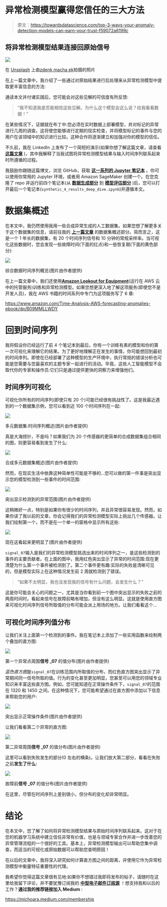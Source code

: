 # 异常检测模型赢得您信任的三大方法

> 原文：<https://towardsdatascience.com/top-3-ways-your-anomaly-detection-models-can-earn-your-trust-f59072a6199c>

## 将异常检测模型结果连接回原始信号

![](img/d7e1f69c503c6dff9d93f2d58055cd85.png)

在 [Unsplash](https://unsplash.com?utm_source=medium&utm_medium=referral) 上由[zdenk macha ek](https://unsplash.com/es/@zmachacek?utm_source=medium&utm_medium=referral)拍摄的照片

在上一篇文章中，我介绍了一些通过对原始结果进行后处理来从异常检测模型中提取更丰富信息的方法:

</your-anomaly-detection-model-is-smarter-than-you-think-c1cade5fcabe>  

通读本文并付诸实践后，您可能会对这些见解的可信度有所反馈:

> “我不知道我是否能相信这些见解。为什么这个模型会这么说？给我看看数据！”

在某些情况下，证据就在布丁中:您必须在实时数据上部署模型，并对标记的异常进行几周的调查。这将使您能够进行定期的现实检查，并将模型标记的事件与您的用户在该领域中的知识进行比较。这种合作将逐渐建立和加强对你的模型的信任。

不久前，我在 LinkedIn 上发布了一个简短的演示(如果你想了解这篇文章，请查看 [**这篇文章**](https://www.linkedin.com/posts/michaelhoarau_connecting-anomaly-detection-models-to-original-activity-6915209751555420161-2tWe?utm_source=linkedin_share&utm_medium=member_desktop_web) )，其中我解释了当我试图将异常检测模型结果与输入时间序列联系起来时所遵循的过程。

我鼓励你跟随这篇博文，浏览 GitHub，获取 [**这一系列的 Jupyter 笔记本**](https://github.com/michaelhoarau/smarter-anomaly-detection) 。你可以使用你常用的 Jupyter 环境，或者用 Amazon SageMaker 创建一个。在您克隆了 repo 并运行前四个笔记本(从 [**数据生成部分**](https://github.com/michaelhoarau/smarter-anomaly-detection/blob/main/notebooks/synthetic_0_data_generation.ipynb) 到 [**模型评估部分**](https://github.com/michaelhoarau/smarter-anomaly-detection/blob/main/notebooks/synthetic_3_model_evaluation.ipynb) )后，您可以打开最后一个笔记本(`synthetic_4_results_deep_dive.ipynb`)并遵循本文。

# 数据集概述

在本文中，我仍然使用我用一些合成异常生成的人工数据集。如果您想了解更多关于这个数据集的信息，请前往我的 [**上一篇文章**](/your-anomaly-detection-model-is-smarter-than-you-think-c1cade5fcabe) 的数据集概述部分。简而言之，这是一个 1 年长的数据集，有 20 个时间序列信号和 10 分钟的常规采样率。当可视化这些数据时，您会发现一些故障时间(下面的红点)和一些恢复期(下面的黄色部分):

![](img/db4109c4ce692ca1f640fd4304e830ef.png)

综合数据时间序列概览(图片由作者提供)

在上一篇文章中，我们还使用[**Amazon Lookout for Equipment**](https://aws.amazon.com/lookout-for-equipment/)(运行在 AWS 云中的托管服务)训练和异常检测模型。如果您想更深入地了解这项服务(即使您不是开发人员)，我在 AWS 书籍的时间系列中专门为这项服务写了 6 章:

<https://www.amazon.com/Time-Analysis-AWS-forecasting-anomalies-ebook/dp/B09MMLLWDY>  

# 回到时间序列

我将假设你已经运行了前 4 个笔记本到最后，你有一个训练有素的模型和你的第一次可视化来理解它的结果。为了更好地理解正在发生的事情，你可能想回到最初的时间序列。即使在已经部署了这种模型的生产环境中，执行常规的错误分析也可能是您需要与您最喜欢的主题专家一起进行的活动。毕竟，这些人工智能模型不会取代你的专家和操作员:它们只是通过提供更快的洞察力来增强他们。

## 时间序列可视化

可视化你所有的时间序列(即使只有 20 个)可能已经很有挑战性了。这是我最近遇到的一个数据集示例，您可以看到近 100 个时间序列在一起:

![](img/4c5c29c1cc4a264ac051166ba4053344.png)

多元数据集:时间序列概述(图片由作者提供)

真是大海捞针，不是吗？如果我们为 20 个传感器的更简单的合成数据集组合相同的图，则更容易看到发生了什么:

![](img/c8e2d80c52fec9ddfe9d11ef65ed50e9.png)

合成多元数据集概述(图片由作者提供)

然而，在现实生活中依靠这种简单性可能是不够的…您可以做的第一件事是突出显示您的模型检测到一些事件的时间范围:

![](img/29477c734938b9af82aca317ab725ce1.png)

突出显示检测到的异常范围(图片由作者提供)

这稍微好一点，特别是如果你有很少的时间序列，并且异常很容易发现。然而，如果你读了我以前的文章，你会记得我们的异常检测模型实际上挑出几个传感器。让我们绘制第一个，而不是在一个单一的窗格中显示所有这些:

![](img/30e57901ade6335c04b4d914985eeb72.png)

现在这看起来更明显了(图片由作者提供)

`signal_07`输入是我们的异常检测模型挑选出来的时间序列之一，是这些检测到的事件的主要贡献者。在上面的图中，我用红色突出显示了异常的时间范围:现在更清楚为什么第一个事件被检测到了。第二个事件更有趣:实际的失败是清晰可见的，但是模型实际上在这种情况发生前 2 周就检测到了错误。

> “如果不太明显，我也没发现我的信号有什么问题，会发生什么？”

这是你可能会关心的问题之一，尤其是当你看到前一个图中突出显示的失败之前的两周时间时。看起来信号在故障前略有增加，但没有这么明显。这就是使用直方图来可视化时间序列信号所取值的分布可能会派上用场的地方。让我们看看这个…

## 可视化时间序列值分布

让我们关注上面第一个检测到的事件。我在笔记本上添加了一些实用函数来绘制两个叠加的直方图:

![](img/1e6364dff0e4d7ba8d8c043bc33116a2.png)

第一个异常点周围**信号 _07** 的值分布(图片由作者提供)

*蓝色直方图*是`signal_07`在训练范围内所取值的分布，而红色直方图突出显示了异常期间同一信号所取的值。行为的变化甚至更加明显，您甚至可以用您的领域专业知识来丰富这些直方图。例如，您可能知道在正常操作条件下，`signal_07`的范围在 1320 和 1450 之间。在这种情况下，您可能希望通过在直方图中添加以下信息来帮助您的用户:

![](img/e4486a9d99205ae1ecf88a550c52af6b.png)

突出显示正常操作条件(图片由作者提供)

让我们看看第二个异常的直方图:

![](img/6ae443afefa5579786573b30abf700eb.png)

第二异常周围**信号 _07** 的值分布(图片由作者提供)

这里可以看到失败发生的部分(0 左右的横条)。让我们放大第二部分，看看在失败之前**发生了什么:**

![](img/34e89fc46eafe4c3166c3faa8c078bd0.png)

故障前**信号 _07** 的值分布(图片由作者提供)

在这里，尽管在时间序列上差别很小，但分布的变化却非常明显。

# 结论

在本文中，您了解了如何将异常检测模型结果与原始时间序列联系起来。这对于在您的机器学习系统中建立信任非常有价值，也是与领域专家合作并进一步改善您的异常管理流程的一个很好的工具。基本上，异常检测模型输出可以帮助您集中调查，而适当的可视化或原始数据可以帮助您查明原因！

在以后的文章中，我将深入研究如何计算直方图之间的距离，并使用它作为异常检测模型中衡量特征重要性的代理。

我希望你觉得这篇文章很有见地:如果你不想错过我即将发布的帖子，请随时在这里给我留下评论，并不要犹豫订阅我的 [**中型电子邮件订阅源**](https://michoara.medium.com/subscribe) ！想支持我和以后的工作？**通过我的推荐链接加入 Medium** :

<https://michoara.medium.com/membership> 